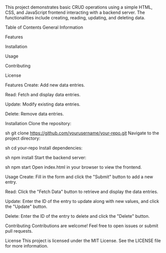 This project demonstrates basic CRUD operations using a simple HTML, CSS, and JavaScript frontend interacting with a backend server. The functionalities include creating, reading, updating, and deleting data.

Table of Contents
General Information

Features

Installation

Usage

Contributing

License

Features
Create: Add new data entries.

Read: Fetch and display data entries.

Update: Modify existing data entries.

Delete: Remove data entries.

Installation
Clone the repository:

sh
git clone https://github.com/yourusername/your-repo.git
Navigate to the project directory:

sh
cd your-repo
Install dependencies:

sh
npm install
Start the backend server:

sh
npm start
Open index.html in your browser to view the frontend.

Usage
Create: Fill in the form and click the "Submit" button to add a new entry.

Read: Click the "Fetch Data" button to retrieve and display the data entries.

Update: Enter the ID of the entry to update along with new values, and click the "Update" button.

Delete: Enter the ID of the entry to delete and click the "Delete" button.

Contributing
Contributions are welcome! Feel free to open issues or submit pull requests.

License
This project is licensed under the MIT License. See the LICENSE file for more information.